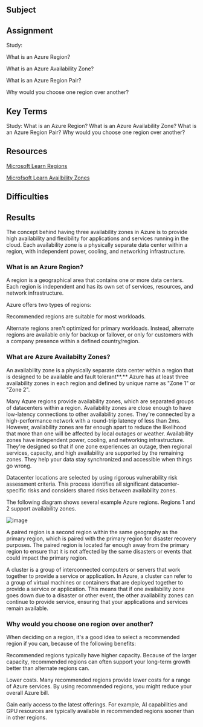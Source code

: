 ## Subject

##  Assignment
Study:

What is an Azure Region?

What is an Azure Availability Zone?

What is an Azure Region Pair?

Why would you choose one region over another?

## Key Terms

Study:
What is an Azure Region?
What is an Azure Availability Zone?
What is an Azure Region Pair?
Why would you choose one region over another?

##  Resources

[Microsoft Learn Regions](https://learn.microsoft.com/en-us/azure/cloud-adoption-framework/ready/azure-setup-guide/regions)

[Microfsoft Learn Availbility Zones](https://learn.microsoft.com/en-us/azure/reliability/availability-zones-overview?tabs=azure-cli)



##  Difficulties

##  Results

The concept behind having three availability zones in Azure is to provide high availability and flexibility for applications and services running in the cloud. Each availability zone is a physically separate data center within a region, with independent power, cooling, and networking infrastructure.

###  What is an Azure Region?
A region is a geographical area that contains one or more data centers. Each region is independent and has its own set of services, resources, and network infrastructure.

Azure offers two types of regions:

Recommended regions are suitable for most workloads.

Alternate regions aren't optimized for primary workloads. Instead, alternate regions are available only for backup or failover, or only for customers with a company presence within a defined country/region.



### What are Azure Availabilty Zones?

An availability zone is a physically separate data center within a region that is designed to be available and fault tolerant**.** Azure has at least three availability zones in each region and defined by unique name as "Zone 1" or "Zone 2".

Many Azure regions provide availability zones, which are separated groups of datacenters within a region. Availability zones are close enough to have low-latency connections to other availability zones. They're connected by a high-performance network with a round-trip latency of less than 2ms. However, availability zones are far enough apart to reduce the likelihood that more than one will be affected by local outages or weather. Availability zones have independent power, cooling, and networking infrastructure. They're designed so that if one zone experiences an outage, then regional services, capacity, and high availability are supported by the remaining zones. They help your data stay synchronized and accessible when things go wrong.

Datacenter locations are selected by using rigorous vulnerability risk assessment criteria. This process identifies all significant datacenter-specific risks and considers shared risks between availability zones.

The following diagram shows several example Azure regions. Regions 1 and 2 support availability zones.

![image](https://github.com/techgrounds/cloud-assignments-E28MS/assets/151161141/fc74ec62-a0c1-4edf-a606-9bf7a82d14cb)


A paired region is a second region within the same geography as the primary region, which is paired with the primary region for disaster recovery purposes. The paired region is located far enough away from the primary region to ensure that it is not affected by the same disasters or events that could impact the primary region.

A cluster is a group of interconnected computers or servers that work together to provide a service or application. In Azure, a cluster can refer to a group of virtual machines or containers that are deployed together to provide a service or application. This means that if one availability zone goes down due to a disaster or other event, the other availability zones can continue to provide service, ensuring that your applications and services remain available.

###  Why would you choose one region over another?
When deciding on a region, it's a good idea to select a recommended region if you can, because of the following benefits:

Recommended regions typically have higher capacity. Because of the larger capacity, recommended regions can often support your long-term growth better than alternate regions can.

Lower costs. Many recommended regions provide lower costs for a range of Azure services. By using recommended regions, you might reduce your overall Azure bill.

Gain early access to the latest offerings. For example, AI capabilities and GPU resources are typically available in recommended regions sooner than in other regions. 

